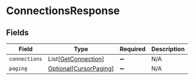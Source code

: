 # ConnectionsResponse


## Fields

| Field                                                         | Type                                                          | Required                                                      | Description                                                   |
| ------------------------------------------------------------- | ------------------------------------------------------------- | ------------------------------------------------------------- | ------------------------------------------------------------- |
| `connections`                                                 | List[[GetConnection](../../models/shared/getconnection.md)]   | :heavy_minus_sign:                                            | N/A                                                           |
| `paging`                                                      | [Optional[CursorPaging]](../../models/shared/cursorpaging.md) | :heavy_minus_sign:                                            | N/A                                                           |